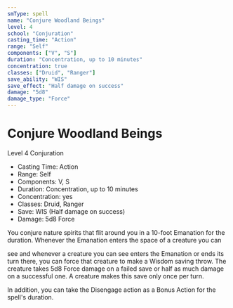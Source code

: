```yaml
---
smType: spell
name: "Conjure Woodland Beings"
level: 4
school: "Conjuration"
casting_time: "Action"
range: "Self"
components: ["V", "S"]
duration: "Concentration, up to 10 minutes"
concentration: true
classes: ["Druid", "Ranger"]
save_ability: "WIS"
save_effect: "Half damage on success"
damage: "5d8"
damage_type: "Force"
---
```


# Conjure Woodland Beings
Level 4 Conjuration

- Casting Time: Action
- Range: Self
- Components: V, S
- Duration: Concentration, up to 10 minutes
- Concentration: yes
- Classes: Druid, Ranger
- Save: WIS (Half damage on success)
- Damage: 5d8 Force

You conjure nature spirits that flit around you in a 10-foot Emanation for the duration. Whenever the Emanation enters the space of a creature you can

see and whenever a creature you can see enters the Emanation or ends its turn there, you can force that creature to make a Wisdom saving throw. The creature takes 5d8 Force damage on a failed save or half as much damage on a successful one. A creature makes this save only once per turn.

In addition, you can take the Disengage action as a Bonus Action for the spell's duration.
